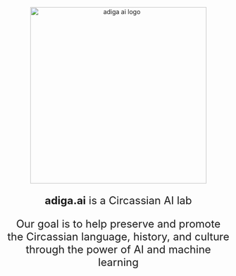 <p align="center">
  <img src="https://github.com/user-attachments/assets/8f34b9c4-9fe5-476d-8d6f-9c001c404472" alt="adiga ai logo" width="400">
</p>

<p align="center" style="font-size: 24px;">
  <b>adiga.ai</b> is a Circassian AI lab
</p>

<p align="center" style="font-size: 24px;">
  Our goal is to help preserve and promote the Circassian language, history, and culture through the power of AI and machine learning
</p> 